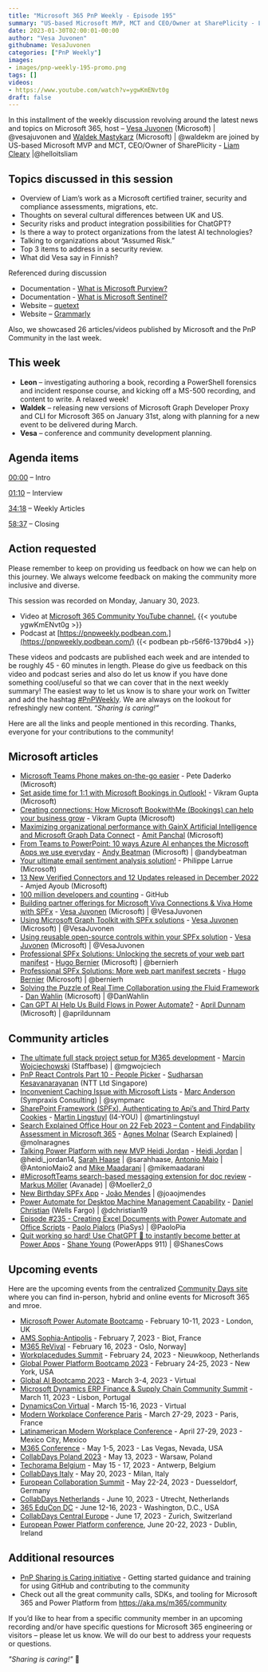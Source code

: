 ```yaml
---
title: "Microsoft 365 PnP Weekly - Episode 195"
summary: "US-based Microsoft MVP, MCT and CEO/Owner at SharePlicity - Liam Cleary, joins Microsoft’s Vesa Juvonen and Waldek Mastykarz in a discussion about security, ChatGPT, assumed risk, and cultural transition UK to US, plus 26 articles/videos."
date: 2023-01-30T02:00:01-00:00
author: "Vesa Juvonen"
githubname: VesaJuvonen
categories: ["PnP Weekly"]
images:
- images/pnp-weekly-195-promo.png
tags: []
videos:
- https://www.youtube.com/watch?v=ygwKmENvt0g
draft: false
---
```

 
In this installment of the weekly discussion revolving around the latest news and topics on Microsoft 365, host – [Vesa Juvonen](http://twitter.com/vesajuvonen) (Microsoft) \| @vesajuvonen and [Waldek Mastykarz](http://twitter.com/waldekm) (Microsoft) \| @waldekm are joined by US-based Microsoft MVP and MCT, CEO/Owner of SharePlicity - [Liam Cleary](https://twitter.com/helloitsliam) \|@helloitsliam

## Topics discussed in this session

* Overview of Liam’s work as a Microsoft certified trainer, security and compliance assessments, migrations, etc.
* Thoughts on several cultural differences between UK and US.
* Security risks and product integration possibilities for ChatGPT?
* Is there a way to protect organizations from the latest AI technologies?
* Talking to organizations about “Assumed Risk.”
* Top 3 items to address in a security review.
* What did Vesa say in Finnish?

Referenced during discussion

* Documentation - [What is Microsoft Purview?](https://learn.microsoft.com/purview/purview)
* Documentation - [What is Microsoft Sentinel?](https://learn.microsoft.com/azure/sentinel/overview)
* Website – [quetext](https://www.quetext.com/)
* Website – [Grammarly](https://www.grammarly.com/)

Also, we showcased 26 articles/videos published by Microsoft and the PnP Community in the last week.

## This week

* **Leon** – investigating authoring a book, recording a PowerShell forensics and incident response course, and kicking off a MS-500 recording, and content to write. A relaxed week!
* **Waldek** – releasing new versions of Microsoft Graph Developer Proxy and CLI for Microsoft 365 on January 31st, along with planning for a new event to be delivered during March.
* **Vesa** – conference and community development planning.

## Agenda items

[00:00](https://youtu.be/ygwKmENvt0g?t=0) – Intro

[01:10](https://youtu.be/ygwKmENvt0g?t=70) – Interview

[34:18](https://youtu.be/ygwKmENvt0g?t=2058) – Weekly Articles

[58:37](https://youtu.be/ygwKmENvt0g?t=3517) – Closing

## Action requested

Please remember to keep on providing us feedback on how we can help on this journey. We always welcome feedback on making the community more inclusive and diverse.

This session was recorded on Monday, January 30, 2023.

*   Video at [Microsoft 365 Community YouTube channel.](https://aka.ms/m365pnp-videos)
    {{< youtube ygwKmENvt0g >}}
*   Podcast at [https://pnpweekly.podbean.com.](https://pnpweekly.podbean.com/) 
    {{< podbean pb-r56f6-1379bd4 >}}   

These videos and podcasts are published each week and are intended to be roughly 45 - 60 minutes in length.  Please do give us feedback on this video and podcast series and also do let us know if you have done something cool/useful so that we can cover that in the next weekly summary! The easiest way to let us know is to share your work on Twitter and add the hashtag [#PnPWeekly](https://twitter.com/search?q=%23pnpweekly). We are always on the lookout for refreshingly new content. “_Sharing is caring!”_ 

Here are all the links and people mentioned in this recording. Thanks, everyone for your contributions to the community!

## Microsoft articles

* [Microsoft Teams Phone makes on-the-go easier](https://techcommunity.microsoft.com/t5/microsoft-teams-blog/microsoft-teams-phone-makes-on-the-go-easier/ba-p/3725151) - Pete Daderko (Microsoft)
* [Set aside time for 1:1 with Microsoft Bookings in Outlook!](https://techcommunity.microsoft.com/t5/microsoft-365-blog/set-aside-time-for-1-1-with-microsoft-bookings-in-outlook/ba-p/3719259) - Vikram Gupta (Microsoft)
* [Creating connections: How Microsoft BookwithMe (Bookings) can help your business grow](https://techcommunity.microsoft.com/t5/microsoft-365-blog/creating-connections-how-microsoft-bookwithme-bookings-can-help/ba-p/3725069) - Vikram Gupta (Microsoft)
* [Maximizing organizational performance with GainX Artificial Intelligence and Microsoft Graph Data Connect](https://devblogs.microsoft.com/microsoft365dev/maximizing-organizational-performance-with-gainx-artificial-intelligence-and-microsoft-graph-data-connect/) - [Amit Panchal](https://www.linkedin.com/in/amitpnyc/) (Microsoft)
* [From Teams to PowerPoint: 10 ways Azure AI enhances the Microsoft Apps we use everyday](https://azure.microsoft.com/blog/from-teams-to-powerpoint-10-ways-azure-ai-enhances-the-microsoft-apps-we-use-everyday/) - [Andy Beatman](https://twitter.com/andybeatman) (Microsoft) | @andybeatman
* [Your ultimate email sentiment analysis solution!](https://powerautomate.microsoft.com/blog/your-ultimate-email-sentiment-analysis-solution/) - Philippe Larrue (Microsoft)
* [13 New Verified Connectors and 12 Updates released in December 2022](https://powerautomate.microsoft.com/blog/13-new-verified-connectors-and-12-updates-released-in-december-2022/) - Amjed Ayoub (Microsoft)
* [100 million developers and counting](https://github.blog/2023-01-25-100-million-developers-and-counting/) - GitHub
* [Building partner offerings for Microsoft Viva Connections & Viva Home with SPFx](https://pnp.github.io/blog/post/spfx-16-building-partner-offerings-for-viva-spfx/) - [Vesa Juvonen](ttps://twitter.com/VesaJuvonen) (Microsoft) | @VesaJuvonen
* [Using Microsoft Graph Toolkit with SPFx solutions](https://pnp.github.io/blog/post/spfx-17-microsoft-graph-toolkit-spfx/) - [Vesa Juvonen](ttps://twitter.com/VesaJuvonen) (Microsoft) | @VesaJuvonen
* [Using reusable open-source controls within your SPFx solution](https://pnp.github.io/blog/post/spfx-18-reusable-open-source-controls-spfx/) - [Vesa Juvonen](ttps://twitter.com/VesaJuvonen) (Microsoft) | @VesaJuvonen
* [Professional SPFx Solutions: Unlocking the secrets of your web part manifest](https://pnp.github.io/blog/post/spfx-19-professional-solutions-web-part-manifest/) - [Hugo Bernier](https://twitter.com/bernierh) (Microsoft) | @bernierh
* [Professional SPFx Solutions: More web part manifest secrets](https://pnp.github.io/blog/post/spfx-20-professional-solutions-more-web-part-manifest-secrets/) - [Hugo Bernier](https://twitter.com/bernierh) (Microsoft) | @bernierh
* [Solving the Puzzle of Real Time Collaboration using the Fluid Framework](https://blog.codewithdan.com/solving-the-puzzle-of-real-time-collaboration-using-the-fluid-framework/?utm_source=rss&utm_medium=rss&utm_campaign=solving-the-puzzle-of-real-time-collaboration-using-the-fluid-framework) - [Dan Wahlin](https://twitter.com/DanWahlin) (Microsoft) | @DanWahlin
* [Can GPT AI Help Us Build Flows in Power Automate?](https://www.youtube.com/watch?v=BGes0JK8S0Y) - [April Dunnam](https://twitter.com/aprildunnam) (Microsoft) | @aprildunnam

## Community articles

* [The ultimate full stack project setup for M365 development](https://mgwdevcom.wordpress.com/2023/01/26/the-ultimate-full-stack-project-setup-for-m365-development/) - [Marcin Wojciechowski](https://twitter.com/mgwojciech) (Staffbase) | @mgwojciech
* [PnP React Controls Part 10 - People Picker](https://spknowledge.com/2023/01/24/pnp-react-controls-part-10-peoplepicker/) - [Sudharsan Kesavanarayanan](https://www.linkedin.com/in/sudharsan-kesavanarayanan-75b2bbb/) (NTT Ltd Singapore)
* [Inconvenient Caching Issue with Microsoft Lists](https://sympmarc.com/2023/01/24/inconvenient-caching-issue-with-microsoft-lists/) - [Marc Anderson](https://twitter.com/sympmarc) (Sympraxis Consulting) | @sympmarc
* [SharePoint Framework (SPFx), Authenticating to Api’s and Third Party Cookies](https://www.blimped.nl/spfx-authentication-and-third-party-cookies/) - [Martin Lingstuyl](https://twitter.com/martinlingstuyl) (I4-YOU) | @martinlingstuyl
* [Search Explained Office Hour on 22 Feb 2023 – Content and Findability Assessment in Microsoft 365](https://searchexplained.com/search-explained-office-hour-2023-02-22/) - [Agnes Molnar](https://twitter.com/molnaragnes) (Search Explained) | @molnaragnes
* [Talking Power Platform with new MVP Heidi Jordan](https://blog.splibrarian.com/2023/01/28/talking-power-platform-with-new-mvp-heidi-jordan/) - [Heidi Jordan](https://twitter.com/heidi_jordan14) | @heidi_jordan14, [Sarah Haase](https://twitter.com/sarahhaase) | @sarahhaase, [Antonio Maio](https://twitter.com/AntonioMaio2) | @AntonioMaio2 and [Mike Maadarani](https://twitter.com/mikemaadarani) | @mikemaadarani
* [#MicrosoftTeams search-based messaging extension for doc review](https://twitter.com/Moeller2_0/status/1619802818558459904?s=20&t=ApNI_x_Zo7vphWW9iZndoA) - [Markus Möller](https://twitter.com/Moeller2_0) (Avanade) | @Moeller2_0
* [New Birthday SPFx App](https://twitter.com/joaojmendes/status/1618261813782806528?s=20&t=syCE85dYPzP7KYGJt-VAxQ) - [João Mendes](https://twitter.com/joaojmendes) | @joaojmendes
* [Power Automate for Desktop Machine Management Capability](https://www.youtube.com/watch?v=r6ThqH0qTIk) - [Daniel Christian](https://twitter.com/dchristian19) (Wells Fargo) | @dchristian19
* [Episode #235 - Creating Excel Documents with Power Automate and Office Scripts](https://www.youtube.com/watch?v=dU4Sj5Ng8sg) - [Paolo Pialors](https://twitter.com/PaoloPia) (PiaSys) | @PaoloPia
* [Quit working so hard! Use ChatGPT 🤖 to instantly become better at Power Apps](https://www.youtube.com/watch?v=neeiK2M47go) - [Shane Young](https://twitter.com/ShanesCows) (PowerApps 911) | @ShanesCows

## Upcoming events

Here are the upcoming events from the centralized [Community Days site](https://communitydays.org/events?when=upcoming) where you can find in-person, hybrid and online events for Microsoft 365 and mroe.

* [Microsoft Power Automate Bootcamp](https://events.powercommunity.com/microsoft-power-automate-bootcamp-2023/) - February 10-11, 2023 - London, UK
* [AMS Sophia-Antipolis](https://www.communitydays.org/event/2023-02-07/ams-sophia-antipolis) - February 7, 2023 - Biot, France
* [M365 ReVival](https://www.communitydays.org/event/2023-02-16/m365-revival-2023) - February 16, 2023 - Oslo, Norway]
* [Workplacedudes Summit](https://www.communitydays.org/event/2023-02-24/workplacedudes-summit) - February 24, 2023 - Nieuwkoop, Netherlands
* [Global Power Platform Bootcamp 2023](https://www.communitydays.org/event/2023-02-24/global-power-platform-bootcamp-2023-new-york) - February 24-25, 2023 - New York, USA
* [Global AI Bootcamp 2023](https://www.communitydays.org/event/2023-03-03/global-ai-bootcamp-2023) - March 3-4, 2023 - Virtual
* [Microsoft Dynamics ERP Finance & Supply Chain Community Summit](https://www.communitydays.org/event/2023-03-11/dynamics-365-finance-and-supply-chain-summit) - March 11, 2023 - Lisbon, Portugal
* [DynamicsCon Virtual](https://www.communitydays.org/event/2023-03-15/dynamicscon-virtual) - March 15-16, 2023 - Virtual
* [Modern Workplace Conference Paris](https://modern-workplace.pro/) - March 27-29, 2023 - Paris, France
* [Latinamerican Modern Workplace Conference](https://www.communitydays.org/event/2023-04-27/get-cslatam-conference-2023) - April 27-29, 2023 - Mexico City, Mexico
* [M365 Conference](https://m365conf.com/#!/) - May 1-5, 2023 - Las Vegas, Nevada, USA
* [CollabDays Poland 2023](https://www.communitydays.org/event/2023-05-13/collabdays-poland-2023) - May 13, 2023 - Warsaw, Poland
* [Techorama Belgium](https://www.techorama.be/) - May 15 - 17, 2023 - Antwerp, Belgium
* [CollabDays Italy](https://www.collabdays.org/2023-italy/) - May 20, 2023 - Milan, Italy
* [European Collaboration Summit](https://www.collabsummit.eu/) - May 22-24, 2023 - Duesseldorf, Germany
* [CollabDays Netherlands](https://www.communitydays.org/event/2023-06-10/collabdays-netherlands-2023) - June 10, 2023 - Utrecht, Netherlands
* [365 EduCon DC](https://365educon.com/DC/) - June 12-16, 2023 - Washington, D.C., USA
* [CollabDays Central Europe](https://www.collabdays.org/2023-ce/) - June 17, 2023 - Zurich, Switzerland
* [European Power Platform conference](https://www.sharepointeurope.com/european-power-platform-conference/), June 20-22, 2023 - Dublin, Ireland

## Additional resources

* [PnP Sharing is Caring initiative](https://aka.ms/sharing-is-caring) - Getting started guidance and training for using GitHub and contributing to the community
* Check out all the great community calls, SDKs, and tooling for Microsoft 365 and Power Platform from <https://aka.ms/m365/community>

If you’d like to hear from a specific community member in an upcoming recording and/or have specific questions for Microsoft 365 engineering or visitors – please let us know. We will do our best to address your requests or questions.

_"Sharing is caring!"_ 🧡

